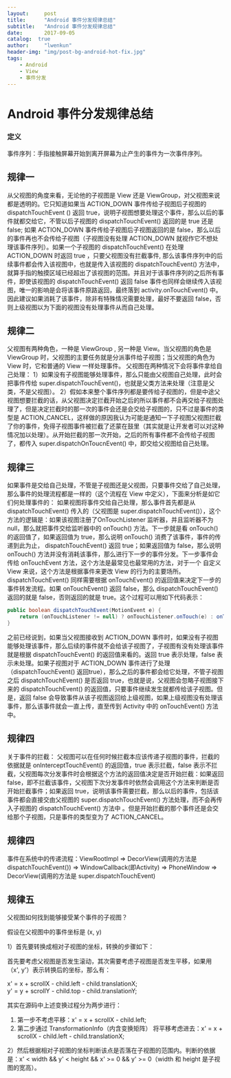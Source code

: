 ```yaml
---
layout:     post
title:      "Android 事件分发规律总结"
subtitle:   "Android 事件分发规律总结"
date:       2017-09-05
catalog:  true
author:     "lwenkun"
header-img: "img/post-bg-android-hot-fix.jpg"
tags:
    - Android
    - View
    - 事件分发
---
```


# Android 事件分发规律总结

### 定义
事件序列：手指接触屏幕开始到离开屏幕为止产生的事件为一次事件序列。

## 规律一
从父视图的角度来看，无论他的子视图是 View 还是 ViewGroup，对父视图来说都是透明的。它只知道如果当 ACTION\_DOWN 事件传给子视图后子视图的 dispatchTouchEvent () 返回 true，说明子视图想要处理这个事件，那么以后的事件就都交给它，不管以后子视图的 dispatchTouchEvent() 返回的是 true 还是 false; 如果 ACTION\_DOWN 事件传给子视图后子视图返回的是 false，那么以后的事件再也不会传给子视图（子视图没有处理 ACTION\_DOWN 就视作它不想处理该事件序列）。如果一个子视图的 dispatchTouchEvent() 在处理 ACTION\_DOWN 时返回 true ，只要父视图没有拦截事件, 那么该事件序列中的后续事件都会传入该视图中，也就是传入该视图的 dispatchTouchEvent() 方法中，就算手指的触摸区域已经超出了该视图的范围。并且对于该事件序列的之后所有事件，即使该视图的 dispatchTouchEvent() 返回 false 事件也同样会继续传入该视图，唯一的影响是会将该事件原路返回，最终落到 activity.onTouchEvent() 中。因此建议如果消耗了该事件，除非有特殊情况需要处理，最好不要返回 false，否则上级视图以为下面的视图没有处理事件从而自己处理。

## 规律二
父视图有两种角色，一种是 ViewGroup , 另一种是 View。当父视图的角色是 ViewGroup 时，父视图的主要任务就是分派事件给子视图；当父视图的角色为 View 时，它和普通的 View 一样处理事件。
父视图在两种情况下会将事件拿给自己处理：
1）如果没有子视图能够处理事件，那么只能由父视图自己处理，此时会把事件传给 super.dispatchTouchEvent()，也就是父类方法来处理（注意是父类，不是父视图）。
2）假如本来整个事件序列都是要传给子视图的，但是中途父视图想要拦截的话，从父视图决定拦截开始之后的所以事件都不会再交给子视图处理了，但是决定拦截时的那一次的事件会还是会交给子视图的，只不过是事件的类型是 ACTION\_CANCEL，这样做的原因我认为可能是通知一下子视图父视图拦截了你的事件，免得子视图事件被拦截了还蒙在鼓里（其实就是让开发者可以对这种情况加以处理）。从开始拦截的那一次开始，之后的所有事件都不会传给子视图了，都传入 super.dispatchOnToucnEvent() 中，即交给父视图给自己处理。

## 规律三
如果事件是交给自己处理，不管是子视图还是父视图，只要事件交给了自己处理，那么事件的处理流程都是一样的（这个流程在 View 中定义），下面来分析是如它们何处理事件的：
如果视图将事件交给自己处理，那么事件首先都是从 dispatchTouchEvent() 传入的（父视图是 super.dispatchTouchEvent()），这个方法的逻辑是：如果该视图注册了OnTouchListener 监听器，并且监听器不为 null，那么就把事件交给监听器中的 onTouch() 方法。下一步就是看 onTouch() 的返回值了，如果返回值为 true，那么说明 onTouch() 消费了该事件，事件的传递到此为止， dispatchTouchEvent() 返回 true；如果返回值为 false，那么说明 onTouch() 方法并没有消耗该事件，那么进行下一步的事件分发。下一步事件会传给 onTouchEvent 方法，这个方法是最常见也最常用的方法，对于一个 自定义 View 来说，这个方法是根据事件来更改 View 的行为的主要场所。dispatchTouchEvent() 同样需要根据 onTouchEvent() 的返回值来决定下一步的事件转发流程。如果 onTouchEvent() 返回 false，那么 dispatchTouchEvent() 返回的就是 false，否则返回的就是 true。这个过程可以用如下代码表示：

```java
public boolean dispatchTouchEvent(MotionEvent e) {
    return (onTouchListener != null) ? onTouchListener.onTouch(e) : onTouchEvent(e);
}
```

之前已经说到，如果当父视图接收到 ACTION\_DOWN 事件时，如果没有子视图能够处理该事件，那么后续的事件就不会给该子视图了，子视图有没有处理该事件就是根据 dispatchTouchEvent() 的返回值来看的。返回 true 表示处理，false 表示未处理。如果子视图对于 ACTION\_DOWN 事件进行了处理（dispatchTouchEvent() 返回true），那么之后的事件都会给它处理，不管子视图之后 dispatchTouchEvent() 是否返回 true，也就是说，父视图会忽略子视图接下来的 dispatchTouchEvent() 的返回值，只要事件继续发生就都传给该子视图。但是，返回 false 会导致事件从该子视图返回给上级视图，如果上级视图没有处理该事件，那么该事件就会一直上传，直至传到 Activity 中的 onTouchEvent() 方法中。

## 规律四
关于事件的拦截：
父视图可以在任何时候拦截本应该传递子视图的事件，拦截的依据就是 onInterceptTouchEvent() 的返回值，true 表示拦截，false 表示不拦截，父视图每次分发事件时会根据这个方法的返回值决定是否开始拦截：如果返回 false，即不拦截该事件，父视图下次分发事件时依然会调用这个方法来判断是否开始拦截事件；如果返回 true，说明该事件需要拦截，那么以后的事件，包括该事件都会直接交由父视图的 super.dispatchTouchEvent() 方法处理，而不会再传入子视图的 dispatchTouchEvent() 方法中 。但是开始拦截的那个事件还是会交给那个子视图，只是事件的类型变为了 ACTION\_CANCEL。

## 规律四
事件在系统中的传递流程：ViewRootImpl => DecorView(调用的方法是 dispatchTouchEvent()) => WindowCallback(即Activity) => PhoneWindow => DecorView(调用的方法是 super.dispatchTouchEvent)

## 规律五
父视图如何找到能够接受某个事件的子视图？

假设在父视图中的事件坐标是 (x, y)

1）首先要转换成相对子视图的坐标，转换的步骤如下：

首先要考虑父视图是否发生滚动，其次需要考虑子视图是否发生平移，如果用（x', y'）表示转换后的坐标，那么有：

x' = x + scrollX - child.left - child.translationX;<br>
y' = y + scrollY - child.top - child.translationY;

其实在源码中上述变换过程分为两步进行：

1. 第一步不考虑平移：x' = x + scrollX - child.left; 
2. 第二步通过 TransformationInfo（内含变换矩阵） 将平移考虑进去：x' = x + scrollX - child.left - child.translationX;

2）然后根据相对子视图的坐标判断该点是否落在子视图的范围内。判断的依据是：x' < width && y' < height && x' >= 0 && y' >= 0（width 和 height 是子视图的宽高）。